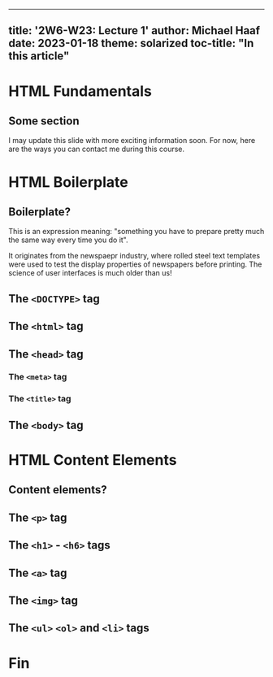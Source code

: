 
---
title: '2W6-W23: Lecture 1'
author: Michael Haaf
date: 2023-01-18
theme: solarized
toc-title: "In this article"
---

# HTML Fundamentals

## Some section

I may update this slide with more exciting information soon. For now, here are the ways you can contact me during this course.

# HTML Boilerplate

## Boilerplate?

This is an expression meaning: "something you have to prepare pretty much the same way every time you do it". 

It originates from the newspaepr industry, where rolled steel text templates were used to test the display properties of newspapers before printing. The science of user interfaces is much older than us!

## The `<DOCTYPE>` tag

## The `<html>` tag

## The `<head>` tag

### The `<meta>` tag

### The `<title>` tag

## The `<body>` tag


# HTML Content Elements

## Content elements?

## The `<p>` tag

## The `<h1>` - `<h6>` tags

## The `<a>` tag

## The `<img>` tag

## The `<ul>` `<ol>` and `<li>` tags

# Fin
